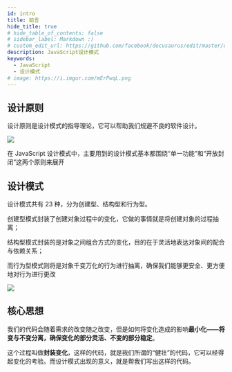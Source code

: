 ```yaml
---
id: intro
title: 前言
hide_title: true
# hide_table_of_contents: false
# sidebar_label: Markdown :)
# custom_edit_url: https://github.com/facebook/docusaurus/edit/master/docs/api-doc-markdown.md
description: JavaScript设计模式
keywords:
  - JavaScript
  - 设计模式
# image: https://i.imgur.com/mErPwqL.png
---
```


## 设计原则

设计原则是设计模式的指导理论，它可以帮助我们规避不良的软件设计。

![](https://cansiny.oss-cn-shanghai.aliyuncs.com/images/1617208911217-%E8%AE%BE%E8%AE%A1%E5%8E%9F%E5%88%99.png)

在 JavaScript 设计模式中，主要用到的设计模式基本都围绕“单一功能”和“开放封闭”这两个原则来展开

## 设计模式

设计模式共有 23 种，分为创建型、结构型和行为型。

创建型模式封装了创建对象过程中的变化，它做的事情就是将创建对象的过程抽离；

结构型模式封装的是对象之间组合方式的变化，目的在于灵活地表达对象间的配合与依赖关系；

而行为型模式则将是对象千变万化的行为进行抽离，确保我们能够更安全、更方便地对行为进行更改

![](https://cansiny.oss-cn-shanghai.aliyuncs.com/images/1617205865587.png)

## 核心思想

我们的代码会随着需求的改变随之改变，但是如何将变化造成的影响**最小化——将变与不变分离，确保变化的部分灵活、不变的部分稳定**。

这个过程叫做**封装变化**，这样的代码，就是我们所谓的“健壮”的代码，它可以经得起变化的考验。而设计模式出现的意义，就是帮我们写出这样的代码。
